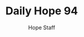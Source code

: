 ---
image: /assets/img/daily-hope-default-artwork.png
title: Daily Hope 94
number: 94
categories:
  - Daily Hope
author: Hope Staff
notes: Daily Hope 94
embed: >-
  <iframe src="https://open.spotify.com/embed/episode/3t2g72nsS6b0tgcPLF8rTi?utm_source=generator" width="400px" height="102px" frameborder=“0" scrolling=“no”></iframe>
---